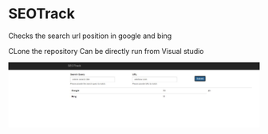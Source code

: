 # SEOTrack
Checks the search url position in  google and bing


CLone the repository
Can be directly run from Visual studio


![RUN](Capture.jpg)
